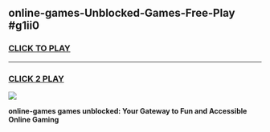 
## online-games-Unblocked-Games-Free-Play #g1ii0
<h3>
<a href="https://us.freeplayer.one?title=online-games&ref=9M">CLICK TO PLAY</a></h3>
<hr>

<h3>
<a href="https://us.freeplayer.one?title=online-games&ref=9M">CLICK 2 PLAY</a>
  
</h3>

<a href="https://us.freeplayer.one?title=online-games&ref=9M"><img src="https://clearcache.store/games.png"></a>


**online-games games unblocked: Your Gateway to Fun and Accessible Online Gaming**

